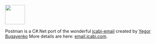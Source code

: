 <img src="http://img.jcabi.com/logo-square.svg" width="64px" height="64px" />

Postman is a C#.Net port of the wonderful [jcabi-email](https://github.com/jcabi/jcabi-email) created by [Yegor Bugayenko](https://github.com/yegor256)
More details are here: [email.jcabi.com](http://email.jcabi.com/).
